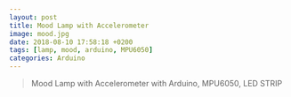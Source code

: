 ```yaml
---
layout: post
title: Mood Lamp with Accelerometer
image: mood.jpg
date: 2018-08-10 17:58:18 +0200
tags: [lamp, mood, arduino, MPU6050]
categories: Arduino
---
```

> Mood Lamp with Accelerometer with Arduino, MPU6050, LED STRIP

 


